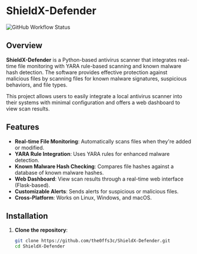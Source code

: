 # ShieldX-Defender

![GitHub Workflow Status](https://img.shields.io/github/workflow/status/the0ffs3c/ShieldX-Defender/CI)

## Overview

**ShieldX-Defender** is a Python-based antivirus scanner that integrates real-time file monitoring with YARA rule-based scanning and known malware hash detection. The software provides effective protection against malicious files by scanning files for known malware signatures, suspicious behaviors, and file types. 

This project allows users to easily integrate a local antivirus scanner into their systems with minimal configuration and offers a web dashboard to view scan results.

## Features

- **Real-time File Monitoring**: Automatically scans files when they're added or modified.
- **YARA Rule Integration**: Uses YARA rules for enhanced malware detection.
- **Known Malware Hash Checking**: Compares file hashes against a database of known malware hashes.
- **Web Dashboard**: View scan results through a real-time web interface (Flask-based).
- **Customizable Alerts**: Sends alerts for suspicious or malicious files.
- **Cross-Platform**: Works on Linux, Windows, and macOS.

## Installation

1. **Clone the repository**:
   ```bash
   git clone https://github.com/the0ffs3c/ShieldX-Defender.git
   cd ShieldX-Defender
